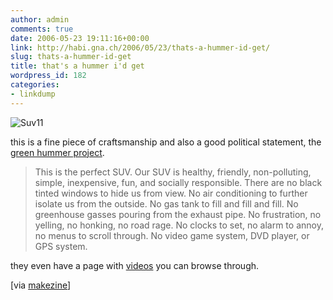 ```yaml
---
author: admin
comments: true
date: 2006-05-23 19:11:16+00:00
link: http://habi.gna.ch/2006/05/23/thats-a-hummer-id-get/
slug: thats-a-hummer-id-get
title: that's a hummer i'd get
wordpress_id: 182
categories:
- linkdump
---
```



![Suv11](http://www.makezine.com/blog/suv11.jpg)
  
this is a fine piece of craftsmanship and also a good political statement, the [green hummer project](http://www.greenhummerproject.org/).


<blockquote>
This is the perfect SUV. Our SUV is healthy, friendly, non-polluting, simple, inexpensive, fun, and socially responsible. There are no black tinted windows to hide us from view. No air conditioning to further isolate us from the outside. No gas tank to fill and fill and fill. No greenhouse gasses pouring from the exhaust pipe. No frustration, no yelling, no honking, no road rage. No clocks to set, no alarm to annoy, no menus to scroll through. No video game system, DVD player, or GPS system.
</blockquote>


they even have a page with [videos](http://www.greenhummerproject.org/video/) you can browse through.



[via [makezine](http://www.makezine.com/blog/archive/2006/05/suv_bicycle_the_green_hummer_p.html?CMP=OTC-0D6B48984890)]

